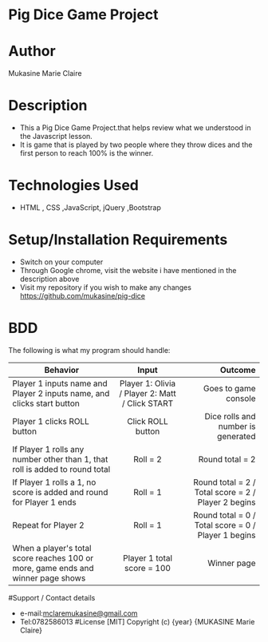 # Pig Dice Game Project
# Author
Mukasine Marie Claire
# Description
* This a Pig Dice Game Project.that helps review what we understood in the Javascript lesson.
* It is game that is played by two people where they throw dices and the first person to reach 100% is the winner. 
# Technologies Used
* HTML , CSS ,JavaScript, jQuery ,Bootstrap
# Setup/Installation Requirements
* Switch on your computer
* Through Google chrome, visit the website i have mentioned in the description above
* Visit my repository if you wish to make any changes https://github.com/mukasine/pig-dice
# BDD
The following is what my program should handle:


| Behavior        | Input           | Outcome  |
| ------------- |:-------------:| -----:|
| Player 1 inputs name and Player 2 inputs name, and clicks start button | Player 1: Olivia / Player 2: Matt / Click START | Goes to game console |
| Player 1 clicks ROLL button | Click ROLL button | Dice rolls and number is generated
| If Player 1 rolls any number other than 1, that roll is added to round total | Roll = 2 | Round total = 2 |
| If Player 1 rolls a 1, no score is added and round for Player 1 ends | Roll = 1 | Round total = 2 / Total score = 2 / Player 2 begins |
| Repeat for Player 2 | Roll = 1 | Round total = 0 / Total score = 0 / Player 1 begins |
| When a player's total score reaches 100 or more, game ends and winner page shows | Player 1 total score = 100 | Winner page |
#Support / Contact details
* e-mail:mclaremukasine@gmail.com
* Tel:0782586013
#License
[MIT] Copyright (c) {year} {MUKASINE Marie Claire}